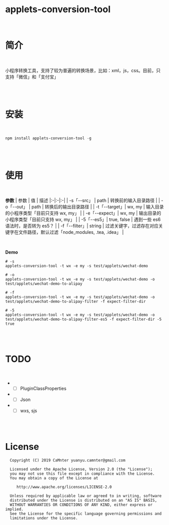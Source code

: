 # applets-conversion-tool

<br>

# 简介

<br>

小程序转换工具，支持了较为普遍的转换场景，比如：xml，js，css。目前，只支持「微信」和「支付宝」

<br>
<br>

# 安装

<br>

```powershell
npm install applets-conversion-tool -g
```

<br>
<br>

# 使用

<br>

**参数**
| 参数 | 值 | 描述
|:-|:-|:-|
| -s「--src」 | path | 转换前的输入目录路径 |
| -o「--out」 | path | 转换后的输出目录路径 |
| -t「--target」| wx, my | 输入目录的小程序类型「目前只支持 wx, my」 |
| -e「--expect」| wx, my | 输出目录的小程序类型「目前只支持 wx, my」 |
| -5「--es5」| true, false | 遇到一些 es6 语法时，是否转为 es5？ |
| -f「--filter」| string | 过滤关键字，过滤存在对应关键字在文件路径，默认过滤「node_modules, .tea, .idea」 |

<br>

**Demo**

```shell
# -s
applets-conversion-tool -t wx -e my -s test/applets/wechat-demo

# -o
applets-conversion-tool -t wx -e my -s test/applets/wechat-demo -o test/applets/wechat-demo-to-alipay

# -f
applets-conversion-tool -t wx -e my -s test/applets/wechat-demo -o test/applets/wechat-demo-to-alipay-filter -f expect-filter-dir

# -5
applets-conversion-tool -t wx -e my -s test/applets/wechat-demo -o test/applets/wechat-demo-to-alipay-filter-es5 -f expect-filter-dir -5 true
```

<br>
<br>

# TODO

<br>

- - [ ] PluginClassProperties
- - [ ] Json
- - [ ] wxs, sjs

<br>
<br>

# License

      Copyright (C) 2019 CaMnter yuanyu.camnter@gmail.com

      Licensed under the Apache License, Version 2.0 (the "License");
      you may not use this file except in compliance with the License.
      You may obtain a copy of the License at

         http://www.apache.org/licenses/LICENSE-2.0

      Unless required by applicable law or agreed to in writing, software
      distributed under the License is distributed on an "AS IS" BASIS,
      WITHOUT WARRANTIES OR CONDITIONS OF ANY KIND, either express or implied.
      See the License for the specific language governing permissions and
      limitations under the License.